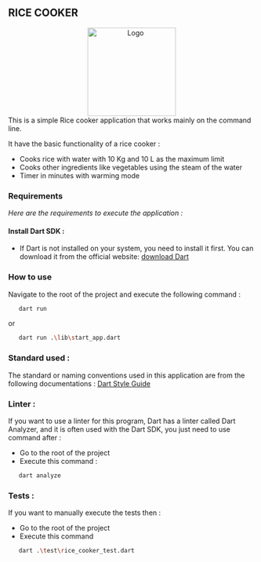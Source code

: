 ## RICE COOKER 

<div align="center">
    <img src="https://cdn-icons-png.flaticon.com/256/4152/4152586.png" alt="Logo" width="180" height="180">
</div>
This is a simple Rice cooker application that works mainly on the command line.

It have the basic functionality of a rice cooker :
* Cooks rice with water with 10 Kg and 10 L as the maximum limit
* Cooks other ingredients like vegetables using the steam of the water
* Timer in minutes with warming mode

### Requirements
_Here are the requirements to execute the application :_

#### Install Dart SDK :
* If Dart is not installed on your system, you need to install it first. You can download it from the official website: [download Dart](https://dart.dev/get-dart)

### How to use
Navigate to the root of the project and execute the following command :
```sh
   dart run
```
or
```sh
   dart run .\lib\start_app.dart
```

### Standard used :
The standard or naming conventions used in this application are from the following documentations :
[Dart Style Guide](https://dart.dev/guides/language/effective-dart/stylel)


### Linter :
If you want to use a linter for this program, Dart has a linter called Dart Analyzer, and it is often used with the Dart SDK, you just need to use command after :
- Go to the root of the project
- Execute this command :
```sh
   dart analyze
```

### Tests :
If you want to manually execute the tests then :

* Go to the root of the project
* Execute this command
```sh
   dart .\test\rice_cooker_test.dart
```